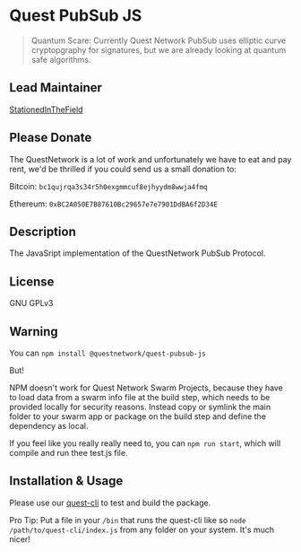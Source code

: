 # Quest PubSub JS
>Quantum Scare: Currently Quest Network PubSub uses elliptic curve cryptopgraphy for signatures, but we are already looking at quantum safe algorithms.

## Lead Maintainer

[StationedInTheField](https://github.com/StationedInTheField)

## Please Donate
The QuestNetwork is a lot of work and unfortunately we have to eat and pay rent, we'd be thrilled if you could send us a small donation to:

Bitcoin:
`bc1qujrqa3s34r5h0exgmmcuf8ejhyydm8wwja4fmq`

Ethereum:
`0xBC2A050E7B87610Bc29657e7e7901DdBA6f2D34E`

## Description

The JavaSript implementation of the QuestNetwork PubSub Protocol.

## License 
GNU GPLv3

## Warning

You can ``npm install @questnetwork/quest-pubsub-js``

But!

NPM doesn't work for Quest Network Swarm Projects, because they have to load data from a swarm info file at the build step,
which needs to be provided locally for security reasons. Instead copy or symlink the main folder to your swarm app or package on
the build step and define the dependency as local.

If you feel like you really really need to, you can `npm run start`, which will compile and run thee test.js file.

## Installation & Usage

Please use our [quest-cli](https://github.com/QuestNetwork/quest-cli) to test and build the package.

Pro Tip: Put a file in your `/bin` that runs the quest-cli like so `node /path/to/quest-cli/index.js` from any folder on your system. It's much nicer!
